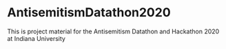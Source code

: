 # AntisemitismDatathon2020
This is project material for the Antisemitism Datathon and Hackathon 2020 at Indiana University
